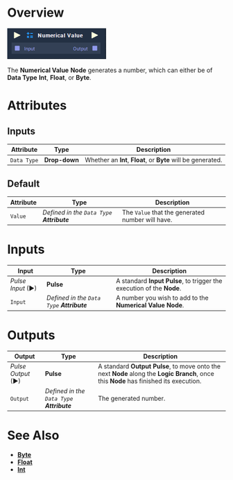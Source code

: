 # Overview

![The Numerical Value Node.](../../.gitbook/assets/node-numerical-value.png)

The **Numerical Value** **Node** generates a number, which can either be of **Data Type** **Int**, **Float**, or **Byte**.

# Attributes

## Inputs

|Attribute|Type|Description|
|---|---|---|
| `Data Type` | **Drop-down** | Whether an **Int**, **Float**, or **Byte** will be generated. |

## Default

|Attribute|Type|Description|
|---|---|---|
| `Value` | _Defined in the `Data Type` **Attribute**_ | The `Value` that the generated number will have. |

# Inputs

|Input|Type|Description|
|---|---|---|
|*Pulse Input* (►)|**Pulse**|A standard **Input Pulse**, to trigger the execution of the **Node**.|
| `Input` | _Defined in the `Data Type` **Attribute**_ | A number you wish to add to the **Numerical Value** **Node**.|

# Outputs

|Output|Type|Description|
|---|---|---|
|*Pulse Output* (►)|**Pulse**|A standard **Output Pulse**, to move onto the next **Node** along the **Logic Branch**, once this **Node** has finished its execution.|
| `Output` | _Defined in the `Data Type` **Attribute**_ | The generated number. |

# See Also

* [**Byte**](../../getting-started/data-types/byte.md)
* [**Float**](../../getting-started/data-types/float.md)
* [**Int**](../../getting-started/data-types/int.md)

